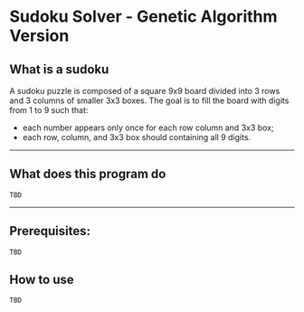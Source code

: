 # Sudoku Solver - Genetic Algorithm Version

## What is a sudoku 

A sudoku puzzle is composed of a square 9x9 board divided into 3 rows and 3 columns of smaller 3x3 boxes. The goal is to fill the board with digits from 1 to 9 such that:
- each number appears only once for each row column and 3x3 box;
- each row, column, and 3x3 box should containing all 9 digits.

---

## What does this program do
`TBD`

---

## Prerequisites:
`TBD`


## How to use
`TBD`